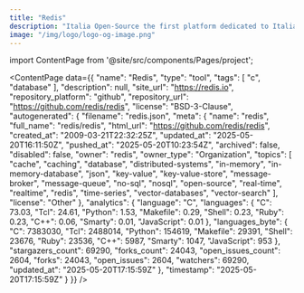 ```yaml
---
title: "Redis"
description: "Italia Open-Source the first platform dedicated to Italian open-source world."
image: "/img/logo/logo-og-image.png"
---
```

import ContentPage from '@site/src/components/Pages/project';

<ContentPage
    data={{
  "name": "Redis",
  "type": "tool",
  "tags": [
    "c",
    "database"
  ],
  "description": null,
  "site_url": "https://redis.io",
  "repository_platform": "github",
  "repository_url": "https://github.com/redis/redis",
  "license": "BSD-3-Clause",
  "autogenerated": {
    "filename": "redis.json",
    "meta": {
      "name": "redis",
      "full_name": "redis/redis",
      "html_url": "https://github.com/redis/redis",
      "created_at": "2009-03-21T22:32:25Z",
      "updated_at": "2025-05-20T16:11:50Z",
      "pushed_at": "2025-05-20T10:23:54Z",
      "archived": false,
      "disabled": false,
      "owner": "redis",
      "owner_type": "Organization",
      "topics": [
        "cache",
        "caching",
        "database",
        "distributed-systems",
        "in-memory",
        "in-memory-database",
        "json",
        "key-value",
        "key-value-store",
        "message-broker",
        "message-queue",
        "no-sql",
        "nosql",
        "open-source",
        "real-time",
        "realtime",
        "redis",
        "time-series",
        "vector-databases",
        "vector-search"
      ],
      "license": "Other"
    },
    "analytics": {
      "language": "C",
      "languages": {
        "C": 73.03,
        "Tcl": 24.61,
        "Python": 1.53,
        "Makefile": 0.29,
        "Shell": 0.23,
        "Ruby": 0.23,
        "C++": 0.06,
        "Smarty": 0.01,
        "JavaScript": 0.01
      },
      "languages_byte": {
        "C": 7383030,
        "Tcl": 2488014,
        "Python": 154619,
        "Makefile": 29391,
        "Shell": 23676,
        "Ruby": 23536,
        "C++": 5987,
        "Smarty": 1047,
        "JavaScript": 953
      },
      "stargazers_count": 69290,
      "forks_count": 24043,
      "open_issues_count": 2604,
      "forks": 24043,
      "open_issues": 2604,
      "watchers": 69290,
      "updated_at": "2025-05-20T17:15:59Z"
    },
    "timestamp": "2025-05-20T17:15:59Z"
  }
}}
/>
